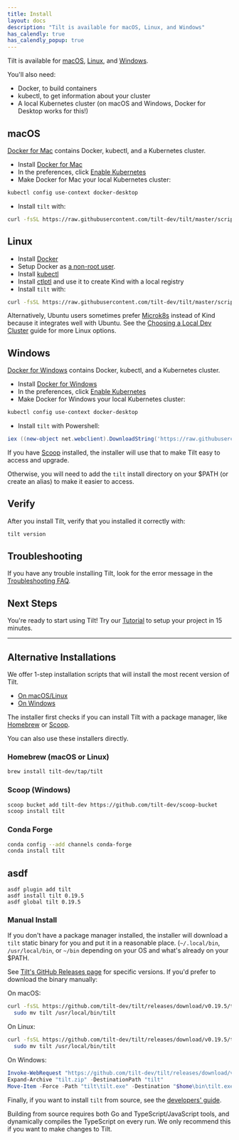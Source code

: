 ```yaml
---
title: Install
layout: docs
description: "Tilt is available for macOS, Linux, and Windows"
has_calendly: true
has_calendly_popup: true
---
```


Tilt is available for [macOS](#macos), [Linux](#linux), and [Windows](#windows).

You'll also need:

- Docker, to build containers
- kubectl, to get information about your cluster
- A local Kubernetes cluster (on macOS and Windows, Docker for Desktop works for this!)

macOS
-------

[Docker for Mac](https://docs.docker.com/docker-for-mac/install/) contains Docker, kubectl, and a Kubernetes cluster.

- Install [Docker for Mac](https://docs.docker.com/docker-for-mac/install/)
- In the preferences, click [Enable Kubernetes](https://docs.docker.com/docker-for-mac/#kubernetes)
- Make Docker for Mac your local Kubernetes cluster:

```bash
kubectl config use-context docker-desktop
```

- Install `tilt` with:

```bash
curl -fsSL https://raw.githubusercontent.com/tilt-dev/tilt/master/scripts/install.sh | bash
```

Linux
--------

- Install [Docker](https://docs.docker.com/install/)
- Setup Docker as [a non-root user](https://docs.docker.com/install/linux/linux-postinstall/).
- Install [kubectl](https://kubernetes.io/docs/tasks/tools/install-kubectl/)
- Install [ctlptl](https://github.com/tilt-dev/ctlptl) and use it to create Kind with a local registry
- Install `tilt` with:

```bash
curl -fsSL https://raw.githubusercontent.com/tilt-dev/tilt/master/scripts/install.sh | bash
```

Alternatively, Ubuntu users sometimes prefer
[Microk8s](choosing_clusters.html#microk8s) instead of Kind because it
integrates well with Ubuntu. See the [Choosing a Local Dev Cluster](choosing_clusters.html)
guide for more Linux options.

Windows
---------------

[Docker for Windows](https://docs.docker.com/docker-for-windows/install/) contains Docker, kubectl, and a Kubernetes cluster.

- Install [Docker for Windows](https://docs.docker.com/docker-for-windows/install/)
- In the preferences, click [Enable Kubernetes](https://docs.docker.com/docker-for-windows/#kubernetes)
- Make Docker for Windows your local Kubernetes cluster:

```powershell
kubectl config use-context docker-desktop
```

- Install `tilt` with Powershell:

```powershell
iex ((new-object net.webclient).DownloadString('https://raw.githubusercontent.com/tilt-dev/tilt/master/scripts/install.ps1'))
```

If you have [Scoop](https://scoop.sh) installed, the installer will use
that to make Tilt easy to access and upgrade.

Otherwise, you will need to add the `tilt` install directory on your $PATH
(or create an alias) to make it easier to access.

Verify
---------

After you install Tilt, verify that you installed it correctly with:

```bash
tilt version
```

Troubleshooting
---------------

If you have any trouble installing Tilt, look for the error message in the
[Troubleshooting FAQ](faq.html#Troubleshooting).


Next Steps
----------

You're ready to start using Tilt! Try our [Tutorial](tutorial.html) to setup your project in 15 minutes.

---

Alternative Installations
-------------------------

We offer 1-step installation scripts that will install the most recent version of Tilt.

- [On macOS/Linux](https://raw.githubusercontent.com/tilt-dev/tilt/master/scripts/install.sh)
- [On Windows](https://raw.githubusercontent.com/tilt-dev/tilt/master/scripts/install.ps1)

The installer first checks if you can install Tilt with a package manager, like
[Homebrew](https://brew.sh/) or [Scoop](https://scoop.sh). 

You can also use these installers directly.

### Homebrew (macOS or Linux)

```bash
brew install tilt-dev/tap/tilt
```

### Scoop (Windows)

```bash
scoop bucket add tilt-dev https://github.com/tilt-dev/scoop-bucket
scoop install tilt
```

### Conda Forge

```bash
conda config --add channels conda-forge
conda install tilt
```

## asdf

```
asdf plugin add tilt
asdf install tilt 0.19.5
asdf global tilt 0.19.5
```

### Manual Install

If you don't have a package manager installed, the installer will download a
`tilt` static binary for you and put it in a reasonable place. (`~/.local/bin`,
`/usr/local/bin`, or `~/bin` depending on your OS and what's already on your
$PATH.

See [Tilt's GitHub Releases page](https://github.com/tilt-dev/tilt/releases) for specific versions.
If you'd prefer to download the binary manually:

On macOS:

```bash
curl -fsSL https://github.com/tilt-dev/tilt/releases/download/v0.19.5/tilt.0.19.5.mac.x86_64.tar.gz | tar -xzv tilt && \
  sudo mv tilt /usr/local/bin/tilt
```

On Linux:

```bash
curl -fsSL https://github.com/tilt-dev/tilt/releases/download/v0.19.5/tilt.0.19.5.linux.x86_64.tar.gz | tar -xzv tilt && \
  sudo mv tilt /usr/local/bin/tilt
```

On Windows:

```powershell
Invoke-WebRequest "https://github.com/tilt-dev/tilt/releases/download/v0.19.5/tilt.0.19.5.windows.x86_64.zip" -OutFile "tilt.zip"
Expand-Archive "tilt.zip" -DestinationPath "tilt"
Move-Item -Force -Path "tilt\tilt.exe" -Destination "$home\bin\tilt.exe"
```

Finally, if you want to install `tilt` from source, see the [developers'
guide](https://github.com/tilt-dev/tilt/blob/master/CONTRIBUTING.md).

Building from source requires both Go and TypeScript/JavaScript tools, and
dynamically compiles the TypeScript on every run. We only recommend this if you
want to make changes to Tilt.
